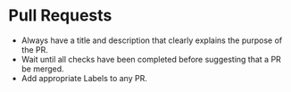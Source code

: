 # Pull Requests

- Always have a title and description that clearly explains the purpose of the PR.
- Wait until all checks have been completed before suggesting that a PR be merged.
- Add appropriate Labels to any PR.
